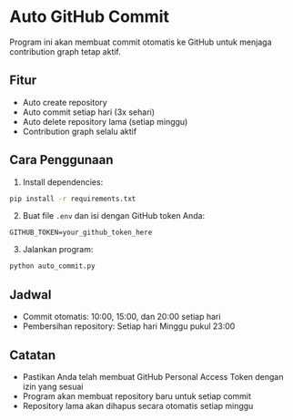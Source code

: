 # Auto GitHub Commit

Program ini akan membuat commit otomatis ke GitHub untuk menjaga contribution graph tetap aktif.

## Fitur
- Auto create repository
- Auto commit setiap hari (3x sehari)
- Auto delete repository lama (setiap minggu)
- Contribution graph selalu aktif

## Cara Penggunaan

1. Install dependencies:
```bash
pip install -r requirements.txt
```

2. Buat file `.env` dan isi dengan GitHub token Anda:
```
GITHUB_TOKEN=your_github_token_here
```

3. Jalankan program:
```bash
python auto_commit.py
```

## Jadwal
- Commit otomatis: 10:00, 15:00, dan 20:00 setiap hari
- Pembersihan repository: Setiap hari Minggu pukul 23:00

## Catatan
- Pastikan Anda telah membuat GitHub Personal Access Token dengan izin yang sesuai
- Program akan membuat repository baru untuk setiap commit
- Repository lama akan dihapus secara otomatis setiap minggu 